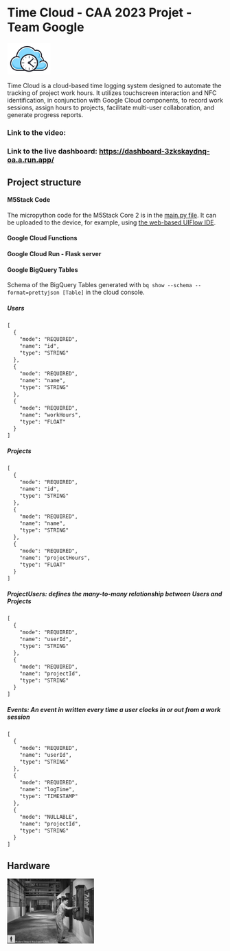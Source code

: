 # Time Cloud - CAA 2023 Projet - Team Google

<img src="time-cloud.png" width="20%">

Time Cloud is a cloud-based time logging system designed to automate the tracking of project work hours. It utilizes touchscreen interaction and NFC identification, in conjunction with Google Cloud components, to record work sessions, assign hours to projects, facilitate multi-user collaboration, and generate progress reports.

### Link to the video: 
### Link to the live dashboard: https://dashboard-3zkskaydnq-oa.a.run.app/

## Project structure

#### M5Stack Code
The micropython code for the M5Stack Core 2 is in the [main.py file](M5Stack/main.py). It can be uploaded to the device, for example, using [the web-based UIFlow IDE](https://flow.m5stack.com/).

#### Google Cloud Functions

#### Google Cloud Run - Flask server

#### Google BigQuery Tables
Schema of the BigQuery Tables generated with ```bq show --schema --format=prettyjson [Table]``` in the cloud console.

##### Users
```
[
  {
    "mode": "REQUIRED",
    "name": "id",
    "type": "STRING"
  },
  {
    "mode": "REQUIRED",
    "name": "name",
    "type": "STRING"
  },
  {
    "mode": "REQUIRED",
    "name": "workHours",
    "type": "FLOAT"
  }
]
```

##### Projects
```
[
  {
    "mode": "REQUIRED",
    "name": "id",
    "type": "STRING"
  },
  {
    "mode": "REQUIRED",
    "name": "name",
    "type": "STRING"
  },
  {
    "mode": "REQUIRED",
    "name": "projectHours",
    "type": "FLOAT"
  }
]
```

##### ProjectUsers: defines the many-to-many relationship between Users and Projects
```
[
  {
    "mode": "REQUIRED",
    "name": "userId",
    "type": "STRING"
  },
  {
    "mode": "REQUIRED",
    "name": "projectId",
    "type": "STRING"
  }
]
```

##### Events: An event in written every time a user clocks in or out from a work session
```
[
  {
    "mode": "REQUIRED",
    "name": "userId",
    "type": "STRING"
  },
  {
    "mode": "REQUIRED",
    "name": "logTime",
    "type": "TIMESTAMP"
  },
  {
    "mode": "NULLABLE",
    "name": "projectId",
    "type": "STRING"
  }
]
```

## Hardware




<!---
![Charlie Chaplin Modern Times - Time Clock Scene](modern-times-time-clock.jpg width="100" height="100")
-->
<img src="modern-times-time-clock.jpg" width="40%">
